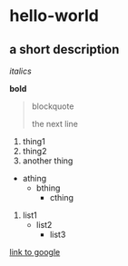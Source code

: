 # hello-world
## a short description

_italics_

**bold**

> blockquote
> 
> the next line

1. thing1
2. thing2
3. another thing

* athing
  * bthing
    * cthing

1. list1
   - list2
     - list3

[link to google](www.google.com "Google")
